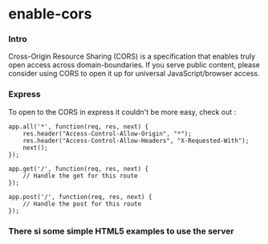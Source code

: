 enable-cors
===========

### Intro 
Cross-Origin Resource Sharing (CORS) is a specification that enables truly open access across domain-boundaries. If you serve public content, please consider using CORS to open it up for universal JavaScript/browser access. 

### Express
To open to the CORS in express it couldn't be more easy, check out : 
	
	app.all('*', function(req, res, next) {
		res.header("Access-Control-Allow-Origin", "*");
		res.header("Access-Control-Allow-Headers", "X-Requested-With");
		next();
	});

	app.get('/', function(req, res, next) {
		// Handle the get for this route
	});

	app.post('/', function(req, res, next) {
		// Handle the post for this route
	});

### There si some simple HTML5 examples to use the server 